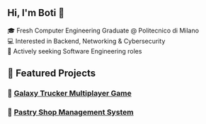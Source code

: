 ## Hi, I'm Boti 👋

🎓 Fresh Computer Engineering Graduate @ Politecnico di Milano  
💻 Interested in Backend, Networking & Cybersecurity  
🚀 Actively seeking Software Engineering roles

## 📌 Featured Projects  

### 👾 [Galaxy Trucker Multiplayer Game](https://github.com/m3szbot/Galaxy-Trucker-Project)

### 🧁 [Pastry Shop Management System](https://github.com/m3szbot/Pastry-Shop-Project)

<!--
**m3szbot/m3szbot** is a ✨ _special_ ✨ repository because its `README.md` (this file) appears on your GitHub profile.

Here are some ideas to get you started:

- 🔭 I’m currently working on ...
- 🌱 I’m currently learning ...
- 👯 I’m looking to collaborate on ...
- 🤔 I’m looking for help with ...
- 💬 Ask me about ...
- 📫 How to reach me: ...
- 😄 Pronouns: ...
- ⚡ Fun fact: ...
-->
